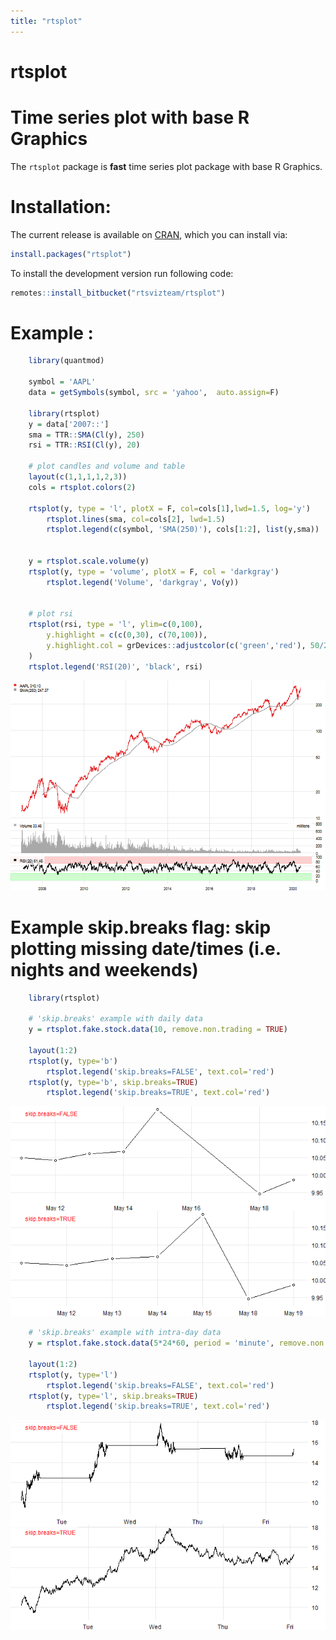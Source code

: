```yaml
---
title: "rtsplot"
---
```

<!-- README.md is generated from README.Rmd. Please edit that file --> 

rtsplot
====


Time series plot with base R Graphics
===


The `rtsplot` package is **fast** time series plot package with base R Graphics.


Installation:
===

The current release is available on [CRAN](https://CRAN.R-project.org/package=rtsplot),
which you can install via:


```r
install.packages("rtsplot")
```

To install the development version run following code:


```r
remotes::install_bitbucket("rtsvizteam/rtsplot")
```
	

Example :
===


```r
	library(quantmod)
	
	symbol = 'AAPL'
	data = getSymbols(symbol, src = 'yahoo',  auto.assign=F)
	
	library(rtsplot)
	y = data['2007::']
	sma = TTR::SMA(Cl(y), 250)
	rsi = TTR::RSI(Cl(y), 20)	

	# plot candles and volume and table
	layout(c(1,1,1,1,2,3))
	cols = rtsplot.colors(2)
		
	rtsplot(y, type = 'l', plotX = F, col=cols[1],lwd=1.5, log='y')
		rtsplot.lines(sma, col=cols[2], lwd=1.5)
		rtsplot.legend(c(symbol, 'SMA(250)'), cols[1:2], list(y,sma))
		
		
	y = rtsplot.scale.volume(y)
	rtsplot(y, type = 'volume', plotX = F, col = 'darkgray')
		rtsplot.legend('Volume', 'darkgray', Vo(y))
		
		
	# plot rsi
	rtsplot(rsi, type = 'l', ylim=c(0,100),
		y.highlight = c(c(0,30), c(70,100)),
		y.highlight.col = grDevices::adjustcolor(c('green','red'), 50/255)
	)	
	rtsplot.legend('RSI(20)', 'black', rsi)
```

![plot of chunk plot-3](/man/figures/README/plot-3-1.png)



Example **skip.breaks** flag: skip plotting missing date/times (i.e. nights and weekends)
===


```r
	library(rtsplot)
	
	# 'skip.breaks' example with daily data
	y = rtsplot.fake.stock.data(10, remove.non.trading = TRUE)
  
	layout(1:2)
	rtsplot(y, type='b')
		rtsplot.legend('skip.breaks=FALSE', text.col='red')
	rtsplot(y, type='b', skip.breaks=TRUE)
		rtsplot.legend('skip.breaks=TRUE', text.col='red')
```

![plot of chunk plot-4](/man/figures/README/plot-4-1.png)

```r
	# 'skip.breaks' example with intra-day data
	y = rtsplot.fake.stock.data(5*24*60, period = 'minute', remove.non.trading = TRUE)

	layout(1:2)
	rtsplot(y, type='l')
		rtsplot.legend('skip.breaks=FALSE', text.col='red')
	rtsplot(y, type='l', skip.breaks=TRUE)
		rtsplot.legend('skip.breaks=TRUE', text.col='red')
```

![plot of chunk plot-4](/man/figures/README/plot-4-2.png)


